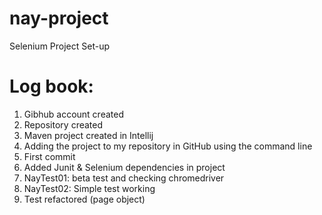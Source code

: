 # nay-project
Selenium Project Set-up

# Log book:

1. Gibhub account created
2. Repository created
3. Maven project created in Intellij
4. Adding the project to my repository in GitHub using the command line
5. First commit
6. Added Junit & Selenium dependencies in project
7. NayTest01: beta test and checking chromedriver
8. NayTest02: Simple test working
9. Test refactored (page object)